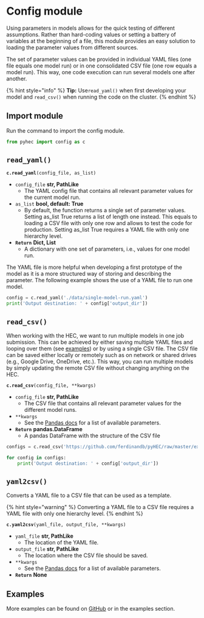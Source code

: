 # Config module

Using parameters in models allows for the quick testing of different assumptions. Rather than hard-coding values or setting a battery of variables at the beginning of a file, this module provides an easy solution to loading the parameter values from different sources.

The set of parameter values can be provided in individual YAML files \(one file equals one model run\) or in one consolidated CSV file \(one row equals a model run\). This way, one code execution can run several models one after another.

{% hint style="info" %}
**Tip:** Use`read_yaml()` when first developing your model and `read_csv()` when running the code on the cluster.
{% endhint %}

## Import module

Run the command to import the config module.

```python
from pyhec import config as c
```

## `read_yaml()`

**`c.read_yaml`**`(config_file, as_list)`

* `config_file` **str, PathLike**
  * The YAML config file that contains all relevant parameter values for the current model run. 
* `as_list` **bool, default: True**
  * By default, the function returns a single set of parameter values. Setting as\_list True returns a list of length one instead. This equals to loading a CSV file with only one row and allows to test the code for production. Setting as\_list True requires a YAML file with only one hierarchy level. 
* **`Return`** **Dict, List**
  * A dictionary with one set of parameters, i.e., values for one model run.

The YAML file is more helpful when developing a first prototype of the model as it is a more structured way of storing and describing the parameter. The following example shows the use of a YAML file to run one model.

```python
config = c.read_yaml('./data/single-model-run.yaml')
print('Output destination: ' + config['output_dir'])
```

## `read_csv()`

When working with the HEC, we want to run multiple models in one job submission. This can be achieved by either saving multiple YAML files and looping over them \(see [examples](https://github.com/ferdinandb/pyHEC/tree/master/examples/config)\) or by using a single CSV file. The CSV file can be saved either locally or remotely such as on network or shared drives \(e.g., Google Drive, OneDrive, etc.\). This way, you can run multiple models by simply updating the remote CSV file without changing anything on the HEC.

**`c.read_csv`**`(config_file, **kwargs)`

* `config_file` **str, PathLike**
  * The CSV file that contains all relevant parameter values for the different model runs. 
* `**kwargs`
  * See the [Pandas docs](https://pandas.pydata.org/pandas-docs/stable/reference/api/pandas.read_csv.html) for a list of available parameters. 
* **`Return`** **pandas.DataFrame**
  * A pandas DataFrame with the structure of the CSV file

```python
configs = c.read_csv('https://github.com/ferdinandb/pyHEC/raw/master/examples/config/data/multiple-model-runs.csv')

for config in configs:
    print('Output destination: ' + config['output_dir'])
```

## `yaml2csv()`

Converts a YAML file to a CSV file that can be used as a template.

{% hint style="warning" %}
Converting a YAML file to a CSV file requires a YAML file with only one hierarchy level.
{% endhint %}

**`c.yaml2csv`**`(yaml_file, output_file, **kwargs)`

* `yaml_file` **str, PathLike**
  * The location of the YAML file. 
* `output_file` **str, PathLike**
  * The location where the CSV file should be saved. 
* `**kwargs`
  * See the [Pandas docs](https://pandas.pydata.org/pandas-docs/stable/reference/api/pandas.read_csv.html) for a list of available parameters. 
* **`Return`** **None**

## Examples

More examples can be found on [GitHub](https://github.com/ferdinandb/pyHEC/tree/master/examples/config) or in the examples section.

